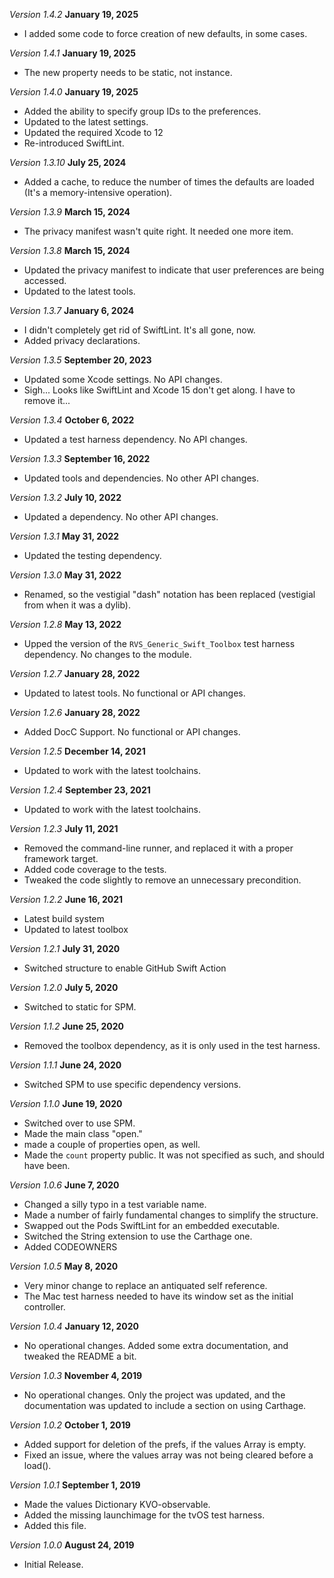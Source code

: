 *Version 1.4.2* **January 19, 2025**

- I added some code to force creation of new defaults, in some cases.

*Version 1.4.1* **January 19, 2025**
- The new property needs to be static, not instance.

*Version 1.4.0* **January 19, 2025**
- Added the ability to specify group IDs to the preferences.
- Updated to the latest settings.
- Updated the required Xcode to 12
- Re-introduced SwiftLint.

*Version 1.3.10* **July 25, 2024**
- Added a cache, to reduce the number of times the defaults are loaded (It's a memory-intensive operation).

*Version 1.3.9* **March 15, 2024**
- The privacy manifest wasn't quite right. It needed one more item.

*Version 1.3.8* **March 15, 2024**
- Updated the privacy manifest to indicate that user preferences are being accessed.
- Updated to the latest tools.

*Version 1.3.7* **January 6, 2024**
- I didn't completely get rid of SwiftLint. It's all gone, now.
- Added privacy declarations.

*Version 1.3.5* **September 20, 2023**
- Updated some Xcode settings. No API changes.
- Sigh... Looks like SwiftLint and Xcode 15 don't get along. I have to remove it...

*Version 1.3.4* **October 6, 2022**
- Updated a test harness dependency. No API changes.

*Version 1.3.3* **September 16, 2022**
- Updated tools and dependencies. No other API changes.

*Version 1.3.2* **July 10, 2022**
- Updated a dependency. No other API changes.

*Version 1.3.1* **May 31, 2022**
- Updated the testing dependency.

*Version 1.3.0* **May 31, 2022**
- Renamed, so the vestigial "dash" notation has been replaced (vestigial from when it was a dylib).

*Version 1.2.8* **May 13, 2022**
- Upped the version of the `RVS_Generic_Swift_Toolbox` test harness dependency. No changes to the module.

*Version 1.2.7* **January 28, 2022**
- Updated to latest tools. No functional or API changes.

*Version 1.2.6* **January 28, 2022**
- Added DocC Support. No functional or API changes.

*Version 1.2.5* **December 14, 2021**
- Updated to work with the latest toolchains.

*Version 1.2.4* **September 23, 2021**
- Updated to work with the latest toolchains.

*Version 1.2.3* **July 11, 2021**
- Removed the command-line runner, and replaced it with a proper framework target.
- Added code coverage to the tests.
- Tweaked the code slightly to remove an unnecessary precondition.

*Version 1.2.2* **June 16, 2021**
- Latest build system
- Updated to latest toolbox

*Version 1.2.1* **July 31, 2020**
- Switched structure to enable GitHub Swift Action

*Version 1.2.0* **July 5, 2020**
- Switched to static for SPM.

*Version 1.1.2* **June 25, 2020**
- Removed the toolbox dependency, as it is only used in the test harness.

*Version 1.1.1* **June 24, 2020**
- Switched SPM to use specific dependency versions.

*Version 1.1.0* **June 19, 2020**
- Switched over to use SPM.
- Made the main class "open."
- made a couple of properties open, as well.
- Made the `count` property public. It was not specified as such, and should have been.

*Version 1.0.6* **June 7, 2020**
- Changed a silly typo in a test variable name.
- Made a number of fairly fundamental changes to simplify the structure.
- Swapped out the Pods SwiftLint for an embedded executable.
- Switched the String extension to use the Carthage one.
- Added CODEOWNERS

*Version 1.0.5* **May 8, 2020**
- Very minor change to replace an antiquated self reference.
- The Mac test harness needed to have its window set as the initial controller.

*Version 1.0.4* **January 12, 2020**
- No operational changes. Added some extra documentation, and tweaked the README a bit.

*Version 1.0.3* **November 4, 2019**
- No operational changes. Only the project was updated, and the documentation was updated to include a section on using Carthage.

*Version 1.0.2* **October 1, 2019**
- Added support for deletion of the prefs, if the values Array is empty.
- Fixed an issue, where the values array was not being cleared before a load().

*Version 1.0.1* **September 1, 2019**
- Made the values Dictionary KVO-observable.
- Added the missing launchimage for the tvOS test harness.
- Added this file.

*Version 1.0.0* **August 24, 2019**
- Initial Release.
